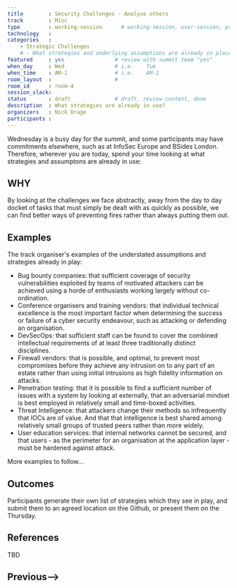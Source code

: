 ```yaml
---
title        : Security Challenges - Analyse others
track        : Misc
type         : working-session      # working-session, user-session, product-session
technology   :
categories   :
    - Strategic Challenges
    # - What strategies and underlying assumptions are already in place?
featured     : yes                # review with summit team "yes"
when_day     : Wed                # i.e.    Tue
when_time    : AM-1               # i.e.    AM-1
room_layout  :                    #
room_id      : room-4
session_slack: 
status       : draft              # draft, review-content, done
description  : What strategies are already in use?
organizers   : Nick Drage
participants :
---
```


Wednesday is a busy day for the summit, and some participants may have commitments elsewhere, such as at InfoSec Europe and BSides London. Therefore, wherever you are today, spend your time looking at what strategies and assumptons are already in use:

## WHY

By looking at the challenges we face abstractly, away from the day to day docket of tasks that must simply be dealt with as quickly as possible, we can find better ways of preventing fires rather than always putting them out.

## Examples

The track organiser's examples of the understated assumptions and strategies already in play:

* Bug bounty companies: that sufficient coverage of security vulnerabilities exploited by teams of motivated attackers can be achieved using a horde of enthusiasts working largely without co-ordination.
* Conference organisers and training vendors: that individual technical excellence is the most important factor when determining the success or failure of a cyber security endeavour, such as attacking or defending an organisation.
* DevSecOps: that sufficient staff can be found to cover the combined intellectual requirements of at least three traditionally distinct disciplines.
* Firewall vendors: that is possible, and optimal, to prevent most compromises before they achieve any intrusion on to any part of an estate rather than using initial intrusions as high fidelity information on attacks.
* Penetration testing: that it is possible to find a sufficient number of issues with a system by looking at externally, that an adversarial mindset is best employed in relatively small and time-boxed activities.
* Threat Intelligence: that attackers change their methods so infrequently that IOCs are of value. And that that intelligence is best shared among relatively small groups of trusted peers rather than more widely.
* User education services: that internal networks cannot be secured, and that users - as the perimeter for an organisation at the application layer - must be hardened against attack.

More examples to follow...

## Outcomes

Participants generate their own list of strategies which they see in play, and submit them to an agreed location on thie Github, or present them on the Thursday.

## References

TBD

## Previous-->
